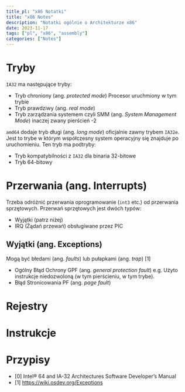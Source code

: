 ```yaml
---
title_pl: "x86 Notatki"
title: "x86 Notes"
description: "Notatki ogólnie o Architekturze x86"
date: 2023-11-17
tags: ["pl", "x86", "assembly"]
categories: ["Notes"]
---
```


# Tryby

`IA32` ma następujące tryby:

- Tryb chroniony (ang. *protected mode*) Procesor uruchmiony w tym trybie
- Tryb prawdziwy (ang. *real mode*)
- Tryb zarządzania systemem czyli SMM (ang. *System Management Mode*) inaczej zwany pierścień -2

`amd64` dodaje tryb długi (ang. *long mode*) oficjalnie zawny trybem `IA32e`. Jest to trybe w którym współczesny system operacyjny się znajduje po uruchomieniu. Ten tryb ma podtryby:

- Tryb kompatybilności z `IA32` dla binaria 32-bitowe
- Tryb 64-bitowy

# Przerwania (ang. Interrupts)

Trzeba odróżnić przerwania oprogramowanie (`int3` etc.) od przerwania sprzętowych. Przerwań sprzętowych jest dwóch typów:

- Wyjątki (patrz niżej)
- IRQ (Żądań przewań) obsługiwane przez PIC

## Wyjątki (ang. Exceptions)

Mogą być błedami (ang. *faults*) lub pułapkami (ang. *trap*) [1]

- Ogólny Błąd Ochrony GPF (ang. *general protection fault*) e.g. Użyto instrukcje niedozwoloną (w tym pierścieniu, w tym trybe).
- Błąd Stronicowania PF (ang. *page fault*)

<!-- TODO 17/11/20 psacawa: finish this -->

# Rejestry

<!-- TODO 17/11/20 psacawa: finish this -->

# Instrukcje

<!-- TODO 17/11/20 psacawa: finish this -->

# Przypisy

- [0] Intel® 64 and IA-32 Architectures Software Developer’s Manual
- [1] https://wiki.osdev.org/Exceptions
